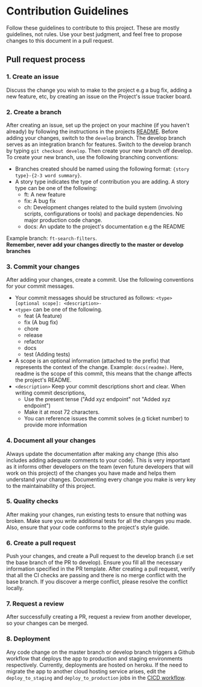 # Contribution Guidelines
Follow these guidelines to contribute to this project. These are mostly guidelines, not rules. Use your best judgment, and feel free to propose changes to this document in a pull request. 

## Pull request process
### 1. Create an issue 
Discuss the change you wish to make to the project e.g a bug fix, adding a new feature, etc, by creating an issue on the Project's issue tracker board.

### 2. Create a branch
After creating an issue, set up the project on your machine (if you haven't already) by following the instructions in the projects [README](https://github.com/Miles-ng/miles-api/blob/master/README.md). Before adding your changes,
switch to the `develop` branch. The develop branch serves as an integration branch for features. Switch to the develop branch by typing `git checkout develop`. 
Then create your new branch off develop. To create your new branch, use the following branching conventions:
- Branches created should be named using the following format:  `{story type}-{2-3 word summary}`.  
- A story type indicates the type of contribution you are adding. A story type can be one of the following:
  - ft: A new feature
  - fix: A bug fix
  - ch: Development changes related to the build system (involving scripts, configurations or tools) and package dependencies. No major production code change.
  - docs: An update to the project's documentation e.g the README

Example branch: `ft-search-filters`.  
**Remember, never add your changes directly to the master or develop branches**

### 3. Commit your changes
After adding your changes, create a commit. Use the following conventions for your commit messages.
- Your commit messages should be structured as follows: `<type>[optional scope]: <description>- `
- `<type>` can be one of the following.
  - feat (A feature)
  - fix (A bug fix)
  - chore
  - release
  - refactor
  - docs
  - test (Adding tests)
- A scope is an optional information (attached to the prefix) that represents the context of the change. Example: `docs(readme)`. Here, readme is the scope of 
this commit, this means that the change affects the project's README.
- `<description>` Keep your commit descriptions short and clear. When writing commit descriptions,
  - Use the present tense ("Add xyz endpoint" not "Added xyz endpoint")
  - Make it at most 72 characters.
  - You can reference issues the commit solves (e.g ticket number) to provide more information
  
### 4. Document all your changes
Always update the documentation after making any change (this also includes adding adequate comments to your code). This is very important as it informs other developers on the team (even future developers that will work on 
this project) of the changes you have made and helps them understand your changes. Documenting every change you make is very key to the maintainability of this project.

### 5. Quality checks
After making your changes, run existing tests to ensure that nothing was broken. Make sure you write additional tests for all the changes you made. Also, ensure that 
your code conforms to the project's style guide.

### 6. Create a pull request
Push your changes, and create a Pull request to the develop branch (i.e set the base branch of the PR to develop). Ensure you fill all the necessary information specified in the PR template. After creating a
pull request, verify that all the CI checks are passing and there is no merge conflict with the base branch. If you discover a merge conflict, please resolve the conflict locally.

### 7. Request a review
After successfully creating a PR, request a review from another developer, so your changes can be merged.

### 8. Deployment
Any code change on the master branch or develop branch triggers a Github workflow that deploys the app to production and staging environments respectively. Currently, deployments are hosted on heroku. If the need to migrate the app to another cloud hosting service arises, edit the `deploy_to_staging` and  `deploy_to_production` jobs in the [CICD workflow](https://github.com/Miles-ng/miles-api/blob/master/.github/workflows/cicd.yml).

